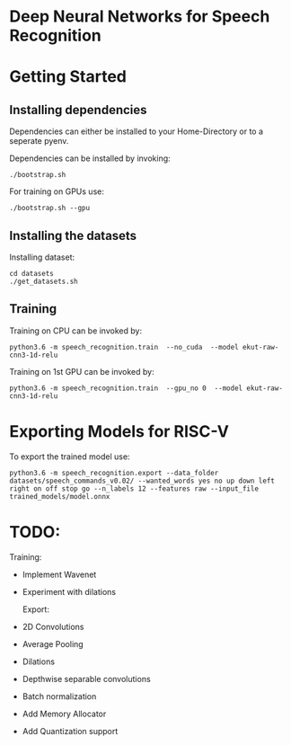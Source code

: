 # Deep Neural Networks for Speech Recognition

# Getting Started 


## Installing dependencies

Dependencies can either be installed to your Home-Directory or to a seperate pyenv.

Dependencies can be installed by invoking:

    ./bootstrap.sh
	
For training on GPUs use:

    ./bootstrap.sh --gpu
    

	
## Installing the datasets
	
Installing dataset:

    cd datasets
	./get_datasets.sh

## Training

Training on CPU can be invoked by:
   
    python3.6 -m speech_recognition.train  --no_cuda  --model ekut-raw-cnn3-1d-relu

Training on 1st GPU can be invoked by:

    python3.6 -m speech_recognition.train  --gpu_no 0  --model ekut-raw-cnn3-1d-relu


# Exporting Models for RISC-V
	

	
To export the trained model use:

    python3.6 -m speech_recognition.export --data_folder datasets/speech_commands_v0.02/ --wanted_words yes no up down left right on off stop go --n_labels 12 --features raw --input_file trained_models/model.onnx



# TODO:
  Training:
  
- Implement Wavenet
- Experiment with dilations
  
  Export:
  
- 2D Convolutions
- Average Pooling
- Dilations
- Depthwise separable convolutions
- Batch normalization
- Add Memory Allocator
- Add Quantization support
